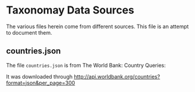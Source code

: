 # Taxonomay Data Sources

The various files herein come from different sources. This file
is an attempt to document them.

## countries.json

The file ``countries.json`` is from The World Bank: Country Queries:

It was downloaded through http://api.worldbank.org/countries?format=json&per_page=300
